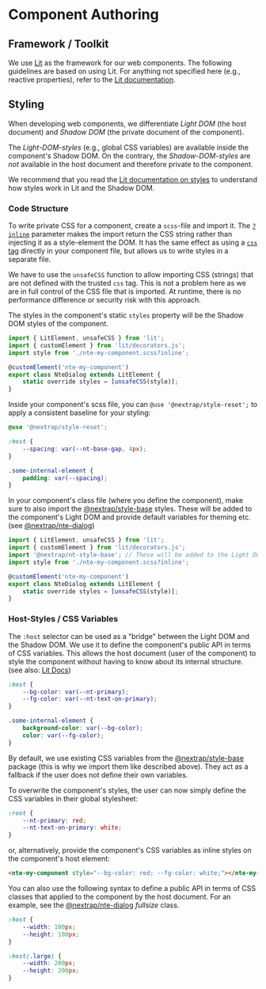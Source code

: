 # Component Authoring

## Framework / Toolkit

We use [Lit](https://lit.dev/) as the framework for our web components. The following guidelines are based on using Lit.
For anything not specified here (e.g., reactive properties), refer to the [Lit documentation](https://lit.dev/docs/).

## Styling

When developing web components, we differentiate _Light DOM_ (the host document) and _Shadow DOM_
(the private document of the component).

The _Light-DOM-styles_ (e.g., global CSS variables) are available inside the component's Shadow DOM. On the contrary,
the _Shadow-DOM-styles_ are _not_ available in the host document and therefore private to the component.

We recommend that you read the [Lit documentation on styles](https://lit.dev/docs/components/styles/) to understand
how styles work in Lit and the Shadow DOM.

### Code Structure

To write private CSS for a component, create a `scss`-file and import it.
The [`?inline`](https://vite.dev/guide/features#disabling-css-injection-into-the-page) parameter makes the import
return the CSS string rather than injecting it as a style-element the DOM.
It has the same effect as using a [`css` tag](https://lit.dev/docs/components/styles/#add-styles)
directly in your component file, but allows us to write styles in a separate file.

We have to use the `unsafeCSS` function to allow importing CSS (strings) that are not defined with the trusted `css` tag.
This is not a problem here as we are in full control of the CSS file that is imported. At runtime, there is no performance
difference or security risk with this approach.

The styles in the component's static `styles` property will be the Shadow DOM styles of the component.

```ts
import { LitElement, unsafeCSS } from 'lit';
import { customElement } from 'lit/decorators.js';
import style from './nte-my-component.scss?inline';

@customElement('nte-my-component')
export class NteDialog extends LitElement {
    static override styles = [unsafeCSS(style)];
}
```

Inside your component's scss file, you can `@use '@nextrap/style-reset';` to apply a consistent
baseline for your styling:

```scss
@use '@nextrap/style-reset';

:host {
    --spacing: var(--nt-base-gap, 4px);
}

.some-internal-element {
    padding: var(--spacing);
}
```

In your component's class file (where you define the component), make sure to also import the
[@nextrap/style-base](nextrap-base/style-base) styles. These will be added to the component's Light DOM
and provide default variables for theming etc.
(see [@nextrap/nte-dialog](./nextrap-elements/nte-dialog/src/lib/nte-dialog.ts))

```ts
import { LitElement, unsafeCSS } from 'lit';
import { customElement } from 'lit/decorators.js';
import '@nextrap/nt-style-base'; // These will be added to the Light DOM
import style from './nte-my-component.scss?inline';

@customElement('nte-my-component')
export class NteDialog extends LitElement {
    static override styles = [unsafeCSS(style)];
}
```

### Host-Styles / CSS Variables

The `:host` selector can be used as a "bridge" between the Light DOM and the Shadow DOM.
We use it to define the component's public API in terms of CSS variables.
This allows the host document (user of the component) to style the component without having to know about
its internal structure. (see also: [Lit Docs](https://lit.dev/docs/components/styles/#customprops))

```scss
:host {
    --bg-color: var(--nt-primary);
    --fg-color: var(--nt-text-on-primary);
}

.some-internal-element {
    background-color: var(--bg-color);
    color: var(--fg-color);
}
```

By default, we use existing CSS variables from the [@nextrap/style-base](nextrap-base/style-base) package
(this is why we import them like described above). They act as a fallback if the user does not define their own variables.

To overwrite the component's styles, the user can now simply define the CSS variables in their global stylesheet:

```css
:root {
    --nt-primary: red;
    --nt-text-on-primary: white;
}
```

or, alternatively, provide the component's CSS variables as inline styles on the component's host element:

```html
<nte-my-component style="--bg-color: red; --fg-color: white;"></nte-my-component>
```

You can also use the following syntax to define a public API in terms of CSS classes that applied to the component by the host document. For an example, see the [@nextrap/nte-dialog](./nextrap-elements/nte-dialog/src/lib/nte-dialog.scss) _fullsize_ class.

```scss
:host {
    --width: 100px;
    --height: 100px;
}

:host(.large) {
    --width: 200px;
    --height: 200px;
}
```
